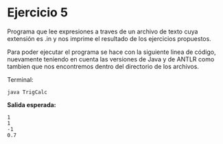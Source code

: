 # Ejercicio 5

Programa que lee expresiones a traves de un archivo de texto cuya extensión es .in y nos imprime el resultado de los ejercicios propuestos.

Para poder ejecutar el programa se hace con la siguiente linea de código, nuevamente teniendo en cuenta las versiones de Java y de ANTLR como tambien que nos encontremos dentro del directorio de los archivos.

Terminal:
```
java TrigCalc
```

**Salida esperada:**

```
1
1
-1
0.7
```
